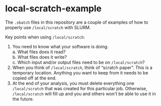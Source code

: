 # local-scratch-example
The `.sbatch` files in this repository are a couple of examples of how to properly use `/local/scratch` with SLURM.

Key points when using `/local/scratch`:

1. You need to know what your software is doing.  
    a. What files does it read?  
    b. What files does it write?  
    c. Which input and/or output files need to be on `/local/scratch`?  
2. When you think of `/local/scratch`, think of “scratch paper”. This is a temporary location. Anything you want to keep from it needs to be copied off at the end.  
3. At the end of your analysis, you must delete everything one `/local/scratch` that was created for this particular job. Otherwise, `/local/scratch` will fill up and you and others won't be able to use it in the future.  

